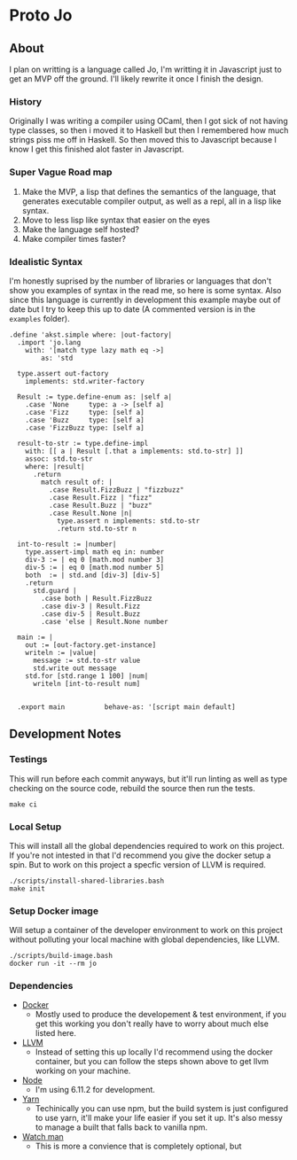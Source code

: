 # Proto Jo

## About

I plan on writting is a language called Jo, I'm writting it in Javascript
just to get an MVP off the ground. I'll likely rewrite it once I finish the
design.

### History

Originally I was writing a compiler using OCaml, then I got sick of not
having type classes, so then i moved it to Haskell but then I remembered
how much strings piss me off in Haskell. So then moved this to Javascript
because I know I get this finished alot faster in Javascript.

### Super Vague Road map

1. Make the MVP, a lisp that defines the semantics of the language,
   that generates executable compiler output, as well as a repl,
   all in a lisp like syntax.
2. Move to less lisp like syntax that easier on the eyes
3. Make the language self hosted?
4. Make compiler times faster?

### Idealistic Syntax

I'm honestly suprised by the number of libraries or languages that don't show
you examples of syntax in the read me, so here is some syntax. Also since
this language is currently in development this example maybe out of date but I
try to keep this up to date (A commented version is in the `examples` folder).

```jojo
.define 'akst.simple where: |out-factory|
  .import 'jo.lang
    with: '[match type lazy math eq ->]
		as: 'std

  type.assert out-factory
    implements: std.writer-factory

  Result := type.define-enum as: |self a|
    .case 'None     type: a -> [self a]
    .case 'Fizz     type: [self a]
    .case 'Buzz     type: [self a]
    .case 'FizzBuzz type: [self a]

  result-to-str := type.define-impl
    with: [[ a | Result [.that a implements: std.to-str] ]]
    assoc: std.to-str
    where: |result|
      .return
        match result of: |
          .case Result.FizzBuzz | "fizzbuzz"
          .case Result.Fizz | "fizz"
          .case Result.Buzz | "buzz"
          .case Result.None |n|
            type.assert n implements: std.to-str
            .return std.to-str n

  int-to-result := |number|
    type.assert-impl math eq in: number
    div-3 := | eq 0 [math.mod number 3]
    div-5 := | eq 0 [math.mod number 5]
    both  := | std.and [div-3] [div-5]
    .return
      std.guard |
        .case both | Result.FizzBuzz
        .case div-3 | Result.Fizz
        .case div-5 | Result.Buzz
        .case 'else | Result.None number

  main := |
    out := [out-factory.get-instance]
    writeln := |value|
      message := std.to-str value
      std.write out message
    std.for [std.range 1 100] |num|
      writeln [int-to-result num]


  .export main          behave-as: '[script main default]
```

## Development Notes

### Testings

This will run before each commit anyways, but it'll run
linting as well as type checking on the source code, rebuild
the source then run the tests.

```
make ci
```

### Local Setup

This will install all the global dependencies required to work on this
project. If you're not intested in that I'd recommend you give the docker
setup a spin. But to work on this project a specfic version of LLVM is
required.

```
./scripts/install-shared-libraries.bash
make init
```

### Setup Docker image

Will setup a container of the developer environment to work on this project
without polluting your local machine with global dependencies, like LLVM.

```
./scripts/build-image.bash
docker run -it --rm jo
```

### Dependencies

- [Docker](https://www.docker.com)
  - Mostly used to produce the developement & test environment, if you
    get this working you don't really have to worry about much else listed here.
- [LLVM](https://nodejs.org)
  - Instead of setting this up locally I'd recommend using the docker container,
    but you can follow the steps shown above to get llvm working on your machine.
- [Node](https://nodejs.org)
  - I'm using 6.11.2 for development.
- [Yarn](https://yarnpkg.com/lang/en/docs/install/)
  - Techinically you can use npm, but the build system is just configured
    to use yarn, it'll make your life easier if you set it up. It's also
    messy to manage a built that falls back to vanilla npm.
- [Watch man](https://facebook.github.io/watchman/docs/install.html)
  - This is more a convience that is completely optional, but

